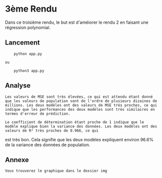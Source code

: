 # **3ème Rendu**

Dans ce troisième rendu, le but est d'améiorer le rendu 2 en faisant une régression polynomial.


## Lancement

```
	python app.py
```

    ou

```
	python3 app.py
```

## Analyse

    Les valeurs de MSE sont très élevées, ce qui est attendu étant donné que les valeurs de population sont de l'ordre de plusieurs dizaines de millions. Les deux modèles ont des valeurs de MSE très proches, ce qui indique que les performances des deux modèles sont très similaires en termes d'erreur de prédiction.

    Le coefficient de détermination étant proche de 1 indique que le modèle explique bien la variance des données. Les deux modèles ont des valeurs de R² très proches de 0.966, ce qui
est très bon. Cela signifie que les deux modèles expliquent environ 96.6% de la variance des données de population.

## Annexe

    Vous trouverez le graphique dans le dossier img
